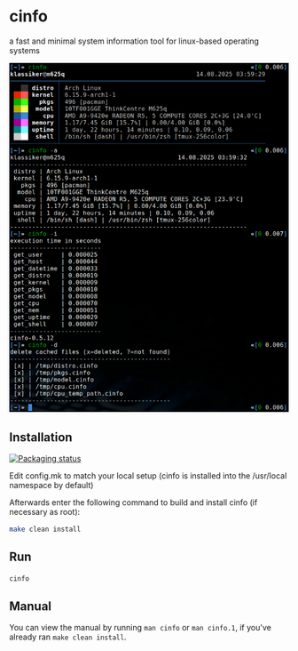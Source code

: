 # cinfo

a fast and minimal system information tool for linux-based operating systems

![screenshot](screenshot.png)

## Installation

[![Packaging status](https://repology.org/badge/vertical-allrepos/cinfo.svg)](https://repology.org/project/cinfo/versions)

Edit config.mk to match your local setup (cinfo is installed into
the /usr/local namespace by default)

Afterwards enter the following command to build and install cinfo (if
necessary as root):

```bash
make clean install
```

## Run

```bash
cinfo
```

## Manual

You can view the manual by running `man cinfo` or `man cinfo.1`,
if you've already ran `make clean install`.
